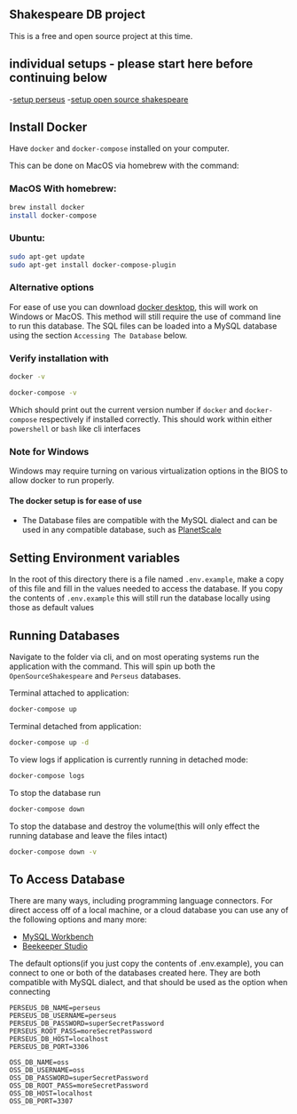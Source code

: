 ## Shakespeare DB project

This is a free and open source project at this time.


## individual setups - please start here before continuing below
-[setup perseus](./perseus-db.md)
-[setup open source shakespeare](./oss.md)


## Install Docker
Have `docker` and `docker-compose` installed on your computer.

This can be done on MacOS via homebrew with the command:

### MacOS With homebrew:
```bash
brew install docker
install docker-compose
```

### Ubuntu:
```bash
sudo apt-get update
sudo apt-get install docker-compose-plugin
```

### Alternative options
For ease of use you can download [docker desktop](https://www.docker.com/products/docker-desktop/), this will work on Windows or MacOS. This method will still require the use of command line to run this database. The SQL files can be loaded into a MySQL database using the section `Accessing The Database` below.

### Verify installation with
```bash
docker -v
```

```bash
docker-compose -v
```
Which should print out the current version number if `docker` and `docker-compose` respectively if installed correctly. This should work within either `powershell` or `bash` like cli interfaces

### Note for Windows
Windows may require turning on various virtualization options in the BIOS to allow docker to run properly.

#### The docker setup is for ease of use
- The Database files are compatible with the MySQL dialect and can be used in any compatible database, such as [PlanetScale](https://planetscale.com/)


## Setting Environment variables
In the root of this directory there is a file named `.env.example`, make a copy of this file and fill in the values needed to access the database. If you copy the contents of `.env.example` this will still run the database locally using those as default values


## Running Databases
Navigate to the folder via cli, and on most operating systems run the application with the command. This will spin up both the `OpenSourceShakespeare` and `Perseus` databases.


Terminal attached to application:
```bash
docker-compose up
```

Terminal detached from application:
```bash
docker-compose up -d
```

To view logs if application is currently running in detached mode:
```bash
docker-compose logs
```

To stop the database run
```bash
docker-compose down
```

To stop the database and destroy the volume(this will only effect the running database and leave the files intact)
```bash
docker-compose down -v
```



## To Access Database

There are many ways, including programming language connectors. For direct access off of a local machine, or a cloud database you can use any of the following options and many more:

- [MySQL Workbench](https://www.mysql.com/products/workbench/)
- [Beekeeper Studio](https://www.beekeeperstudio.io/)

The default options(if you just copy the contents of .env.example), you can connect to one or both of the databases created here. They are both compatible with MySQL dialect, and that should be used as the option when connecting


```env
PERSEUS_DB_NAME=perseus
PERSEUS_DB_USERNAME=perseus
PERSEUS_DB_PASSWORD=superSecretPassword
PERSEUS_ROOT_PASS=moreSecretPassword
PERSEUS_DB_HOST=localhost
PERSEUS_DB_PORT=3306

OSS_DB_NAME=oss
OSS_DB_USERNAME=oss
OSS_DB_PASSWORD=superSecretPassword
OSS_DB_ROOT_PASS=moreSecretPassword
OSS_DB_HOST=localhost
OSS_DB_PORT=3307
```


